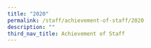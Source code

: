 ```yaml
---
title: "2020"
permalink: /staff/achievement-of-staff/2020
description: ""
third_nav_title: Achievement of Staff
---
```

